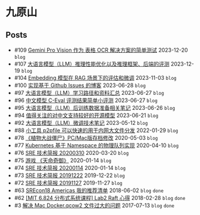 # 九原山
## Posts
- #109 [Gemini Pro Vision 作为 表格 OCR 解决方案的简单测试](articles/109.md) 2023-12-20 `blog`
- #107 [大语言模型（LLM）推理性能优化以及推理框架、后端的评测](articles/107.md) 2023-12-19 `blog`
- #104 [Embedding 模型在 RAG 场景下的评估和微调](articles/104.md) 2023-11-03 `blog`
- #100 [实现基于 Github Issues 的博客](articles/100.md) 2023-06-28 `blog`
- #97 [大语言模型（LLM）学习路径和资料汇总](articles/97.md) 2023-06-27 `blog`
- #96 [中文模型 C-Eval 评测结果简单小评测](articles/96.md) 2023-06-27 `blog`
- #95 [大语言模型（LLM）后训练数据准备相关笔记](articles/95.md) 2023-06-26 `blog`
- #94 [值得关注的对中文支持较好的开源模型](articles/94.md) 2023-06-21 `blog`
- #92 [大语言模型（LLM）微调技术笔记](articles/92.md) 2023-05-12 `blog`
- #88 [小工具 p2pfile 可以快速的用于内网大文件分发](articles/88.md) 2022-01-29 `blog`
- #78 [《植物大战僵尸》PC/Mac版存档修改](articles/78.md) 2020-05-03 `blog`
- #77 [Kubernetes 基于 Namespace 的物理队列实现](articles/77.md) 2020-04-10 `blog`
- #76 [SRE 技术简报 20200310](articles/76.md) 2020-03-20 `blog`
- #75 [游戏 《天命奇御》](articles/75.md) 2020-01-14 `blog`
- #74 [SRE 技术简报 20200114](articles/74.md) 2020-01-14 `blog`
- #73 [SRE 技术简报 20191222](articles/73.md) 2019-12-22 `blog`
- #72 [SRE 技术简报 20191127](articles/72.md) 2019-11-27 `blog`
- #63 [SREcon18 Americas 我的推荐清单](articles/63.md) 2018-06-02 `blog` `done`
- #62 [[MIT 6.824 分布式系统课程] Lab2 Raft 心得](articles/62.md) 2018-02-28 `blog` `done`
- #3 [解决 Mac Docker.qcow2 文件过大的问题](articles/3.md) 2017-07-13 `blog` `done`
